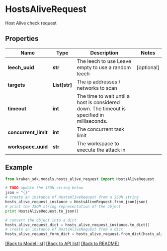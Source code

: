 # HostsAliveRequest

Host Alive check request

## Properties
Name | Type | Description | Notes
------------ | ------------- | ------------- | -------------
**leech_uuid** | **str** | The leech to use  Leave empty to use a random leech | [optional] 
**targets** | **List[str]** | The ip addresses / networks to scan | 
**timeout** | **int** | The time to wait until a host is considered down.  The timeout is specified in milliseconds. | 
**concurrent_limit** | **int** | The concurrent task limit | 
**workspace_uuid** | **str** | The workspace to execute the attack in | 

## Example

```python
from kraken_sdk.models.hosts_alive_request import HostsAliveRequest

# TODO update the JSON string below
json = "{}"
# create an instance of HostsAliveRequest from a JSON string
hosts_alive_request_instance = HostsAliveRequest.from_json(json)
# print the JSON string representation of the object
print HostsAliveRequest.to_json()

# convert the object into a dict
hosts_alive_request_dict = hosts_alive_request_instance.to_dict()
# create an instance of HostsAliveRequest from a dict
hosts_alive_request_form_dict = hosts_alive_request.from_dict(hosts_alive_request_dict)
```
[[Back to Model list]](../README.md#documentation-for-models) [[Back to API list]](../README.md#documentation-for-api-endpoints) [[Back to README]](../README.md)


